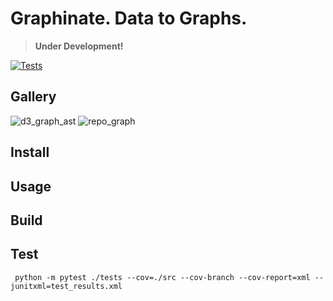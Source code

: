 # Graphinate. Data to Graphs.

> **Under Development!**

[![Tests](https://github.com/erivlis/graphinate/actions/workflows/tests.yml/badge.svg?branch=master)](https://github.com/erivlis/graphinate/actions/workflows/tests.yml)

## Gallery

![d3_graph_ast](https://github.com/erivlis/graphinate/assets/9897520/9e7e1ed2-3a5c-41fe-8c5f-999da4b741ff)
![repo_graph](https://github.com/erivlis/graphinate/assets/9897520/9c044bbe-1f21-41b8-b879-95b8362ad48d)

## Install

[//]: # (```shell)
[//]: # (python -m pip install graphinate )
[//]: # (```)

## Usage

## Build

## Test

```shell
 python -m pytest ./tests --cov=./src --cov-branch --cov-report=xml --junitxml=test_results.xml
```
